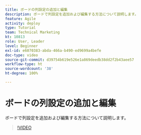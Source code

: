 ```yaml
---
title: ボードの列設定の追加と編集
description: ボードで列設定を追加および編集する方法について説明します。
feature: Agile
activity: deploy
type: Tutorial
team: Technical Marketing
kt: 10813
role: User, Leader
level: Beginner
exl-id: e6070383-abda-466a-b490-ed9699a4befe
doc-type: video
source-git-commit: d39754b619e526e1a869deedb38dd2f2b43aee57
workflow-type: ht
source-wordcount: '38'
ht-degree: 100%

---
```


# ボードの列設定の追加と編集

ボードで列設定を追加および編集する方法について説明します。

>[!VIDEO](https://video.tv.adobe.com/v/347332)
